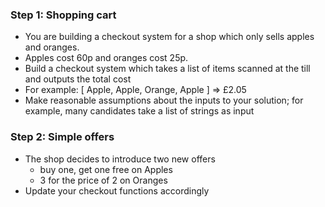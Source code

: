 ### Step 1: Shopping cart

- You are building a checkout system for a shop which only sells apples and oranges.
- Apples cost 60p and oranges cost 25p.
- Build a checkout system which takes a list of items scanned at the till and outputs the total cost
- For example: [ Apple, Apple, Orange, Apple ] => £2.05
- Make reasonable assumptions about the inputs to your solution; for example, many candidates take a list of strings as input

### Step 2: Simple offers

- The shop decides to introduce two new offers
  - buy one, get one free on Apples
  - 3 for the price of 2 on Oranges
- Update your checkout functions accordingly
